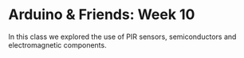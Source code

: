 # Arduino & Friends: Week 10

In this class we explored the use of PIR sensors, semiconductors and electromagnetic components.